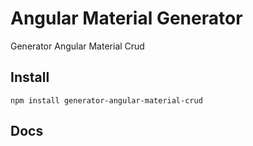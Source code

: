 # Angular Material Generator
Generator  Angular Material   Crud

## Install

```
npm install generator-angular-material-crud
```

## Docs
